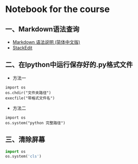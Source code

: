 # Notebook for the course
## 一、Markdown语法查询
- [Markdown 语法说明 (简体中文版)](http://www.appinn.com/markdown/)
- [StackEdit](https://stackedit.io/editor)

## 二、在Ipython中运行保存好的.py格式文件
- 方法一
```
import os
os.chdir("文件夹路径")
execfile("带格式文件名")
```
- 方法二
```
import os
os.system("python 完整路径")
```

## 三、清除屏幕
```python
import os
os.system('cls')
```
